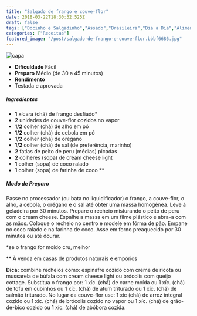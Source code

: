 ```yaml
---
title: "Salgado de frango e couve-flor"
date: 2018-03-22T18:30:32.525Z
draft: false
tags: ["Docinho e Salgadinho","Assado","Brasileira","Dia a Dia","Alimentação saudável"]
categories: ["Receitas"]
featured_image: "/post/salgado-de-frango-e-couve-flor.bbbf6686.jpg"
---
```


![capa](/post/salgado-de-frango-e-couve-flor.bbbf6686.jpg)

*   **Dificuldade** Fácil
*   **Preparo** Médio (de 30 a 45 minutos)
*   **Rendimento**
*   Testada e aprovada
    

##### Ingredientes

*   **1** xícara (chá) de frango desfiado*
*   **2** unidades de couve-flor cozidos no vapor
*   **1/2** colher (chá) de alho em pó
*   **1/2** colher (chá) de cebola em pó
*   **1/2** colher (chá) de orégano
*   **1/2** colher (chá) de sal (de preferência, marinho)
*   **2** fatias de peito de peru (médias) picadas
*   **2** colheres (sopa) de cream cheese light
*   **1** colher (sopa) de coco ralado
*   **1** colher (sopa) de farinha de coco **

##### Modo de Preparo

Passe no processador (ou bata no liquidificador) o frango, a couve-flor, o alho, a cebola, o orégano e o sal até obter uma massa homogênea. Leve à geladeira por 30 minutos. Prepare o recheio misturando o peito de peru com o cream cheese. Espalhe a massa em um filme plástico e abra-a com as mãos. Coloque o recheio no centro e modele em fôrma de pão. Empane no coco ralado e na farinha de coco. Asse em forno preaquecido por 30 minutos ou até dourar. 

*se o frango for moído cru, melhor

\*\* À venda em casas de produtos naturais e empórios  

**Dica:** combine recheios como: espinafre cozido com creme de ricota ou mussarela de búfala com cream cheese light ou brócolis com queijo cottage. Substitua o frango por: 1 xíc. (chá) de carne moída ou 1 xíc. (chá) de tofu em cubinhos ou 1 xíc. (chá) de atum triturado ou 1 xíc. (chá) de salmão triturado. No lugar da couve-flor use: 1 xíc (chá) de arroz integral cozido ou 1 xíc. (chá) de brócolis cozido no vapor ou 1 xíc. (chá) de grão-de-bico cozido ou 1 xíc. (chá) de abóbora cozida.
